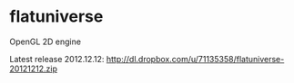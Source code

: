 flatuniverse
============

OpenGL 2D engine

Latest release 2012.12.12: http://dl.dropbox.com/u/71135358/flatuniverse-20121212.zip
